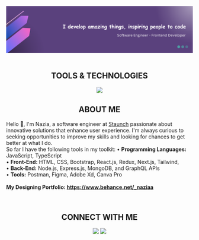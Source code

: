 <!-- HEADER -->

<img src="header.png"/>

<div>&nbsp;</div>
<h2 align="center">
TOOLS & TECHNOLOGIES
</h2>
  
<!--- language icons --->
<p align="center">
<a href="https://skillicons.dev">
<img src="https://skillicons.dev/icons?i=html,css,sass,bootstrap,tailwind,js,ts,react,nextjs,redux,nodejs,expressjs,mongodb,postman,yarn,ubuntu,git,figma,xd" /></a></p>

<h2 align="center">
ABOUT ME
</h2>

<div>
<p align="left">
Hello 👋, I'm Nazia, a software engineer at <a href="https://www.staunch.co" target="_blank">Staunch</a> passionate about innovative solutions that enhance user experience. I'm always curious to seeking opportunities to improve my skills and looking for chances to get better at what I do.<br>
So far I have the following tools in my toolkit:
• <b>Programming Languages:</b> JavaScript, TypeScript<br>
• <b>Front-End:</b> HTML, CSS, Bootstrap, React.js, Redux, Next.js, Tailwind, <br>
• <b>Back-End:</b> Node.js, Express.js, MongoDB, and GraphQL APIs<br>
• <b>Tools:</b> Postman, Figma, Adobe Xd, Canva Pro<br><br>

<b >
My Designing Portfolio: <a href="https://www.behance.net/_naziaa" target="_blank">https://www.behance.net/_naziaa</a>
</b>
</p>	
</div>

<div>&nbsp;</div>
<h2 align="center">
CONNECT WITH ME
</h2>

<div>
<p align="center">
<a href="https://www.linkedin.com/in/naziaa-0011/" target="_blank">
<img src="https://skillicons.dev/icons?i=linkedin" /></a>
<a href="http://twitter.com/Naziaa__" target="_blank">
<img src="https://skillicons.dev/icons?i=twitter" /></a>
</p>	
</div>
